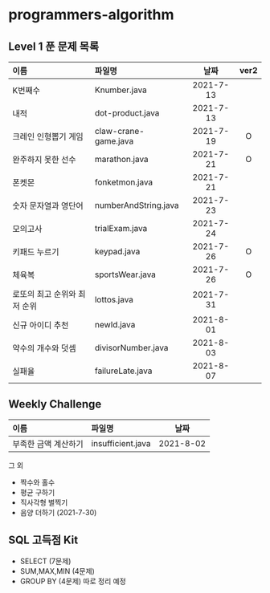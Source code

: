 # programmers-algorithm


## Level 1 푼 문제 목록
|이름|파일명|날짜|ver2|
|:---|:---|:---:|:---:|
|K번째수|Knumber.java|2021-7-13||
|내적|dot-product.java|2021-7-13||
|크레인 인형뽑기 게임|claw-crane-game.java|2021-7-19|O|
|완주하지 못한 선수|marathon.java|2021-7-21|O|
|폰켓몬|fonketmon.java|2021-7-21||
|숫자 문자열과 영단어|numberAndString.java|2021-7-23||
|모의고사|trialExam.java|2021-7-24||
|키패드 누르기|keypad.java|2021-7-26|O|
|체육복|sportsWear.java|2021-7-26|O|
|로또의 최고 순위와 최저 순위|lottos.java|2021-7-31||
|신규 아이디 추천|newId.java|2021-8-01||
|약수의 개수와 덧셈|divisorNumber.java|2021-8-03||
|실패율|failureLate.java|2021-8-07||

## Weekly Challenge
|이름|파일명|날짜|
|:---|:---|:---:|
|부족한 금액 계산하기|insufficient.java|2021-8-02|

그 외 
* 짝수와 홀수
* 평균 구하기
* 직사각형 별찍기
* 음양 더하기 (2021-7-30)

## SQL 고득점 Kit
* SELECT (7문제)
* SUM,MAX,MIN (4문제)
* GROUP BY (4문제)
따로 정리 예정
